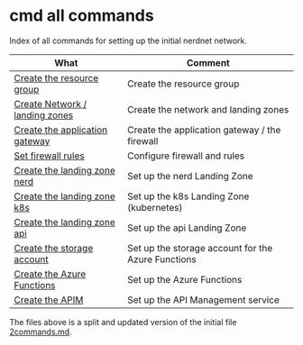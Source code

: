 # cmd all commands

Index of all commands for setting up the initial nerdnet network.

| What | Comment |
|---------------|------------------|
| [Create the resource group](11cmd-resourcegroup.md) | Create the resource group|
| [Create Network / landing zones](13cmd-network-landingzones.md) | Create the network and landing zones|
| [Create the application gateway](14cmd-application-gateway.md) | Create the application gateway / the firewall|
| [Set firewall rules](14cmd-firewall-config.md) | Configure firewall and rules |
| [Create the landing zone nerd](16cmd-landing-nerd.md) | Set up the nerd Landing Zone |
| [Create the landing zone k8s](17cmd-landing-k8s.md) | Set up the k8s Landing Zone (kubernetes) |
| [Create the landing zone api](18cmd-landing-api.md) | Set up the api Landing Zone |
| [Create the storage account](19cmd-storage.md) | Set up the storage account for the Azure Functions |
| [Create the Azure Functions](20cmd-functions.md) | Set up the Azure Functions |
| [Create the APIM](21cmd-apim.md) | Set up the API Management service |

The files above is a split and updated version of the initial file [2commands.md](historic-files/2commands.md).
